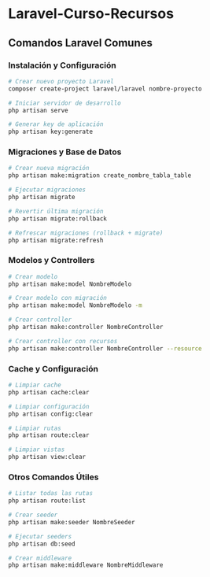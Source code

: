 # Laravel-Curso-Recursos

## Comandos Laravel Comunes

### Instalación y Configuración
```bash
# Crear nuevo proyecto Laravel
composer create-project laravel/laravel nombre-proyecto

# Iniciar servidor de desarrollo
php artisan serve

# Generar key de aplicación
php artisan key:generate
```

### Migraciones y Base de Datos
```bash
# Crear nueva migración
php artisan make:migration create_nombre_tabla_table

# Ejecutar migraciones
php artisan migrate

# Revertir última migración
php artisan migrate:rollback

# Refrescar migraciones (rollback + migrate)
php artisan migrate:refresh
```

### Modelos y Controllers
```bash
# Crear modelo
php artisan make:model NombreModelo

# Crear modelo con migración
php artisan make:model NombreModelo -m

# Crear controller
php artisan make:controller NombreController

# Crear controller con recursos
php artisan make:controller NombreController --resource
```

### Cache y Configuración
```bash
# Limpiar cache
php artisan cache:clear

# Limpiar configuración
php artisan config:clear

# Limpiar rutas
php artisan route:clear

# Limpiar vistas
php artisan view:clear
```

### Otros Comandos Útiles
```bash
# Listar todas las rutas
php artisan route:list

# Crear seeder
php artisan make:seeder NombreSeeder

# Ejecutar seeders
php artisan db:seed

# Crear middleware
php artisan make:middleware NombreMiddleware
```
